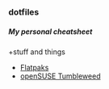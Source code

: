 ### dotfiles

##### My personal cheatsheet

+stuff and things

- [Flatpaks](/flatpak/applications.md)
- [openSUSE Tumbleweed](/openSUSE/Tumbleweed.md)
